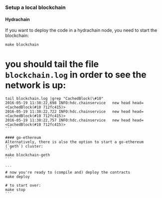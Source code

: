 ### Setup a local blockchain

#### Hydrachain
If you want to deploy the code in a hydrachain node, you need to start the blockchain:
```
make blockchain
```
# you should tail the file `blockchain.log` in order to see the network is up:
````
tail blockchain.log |grep "CachedBlock(\#10"
2016-05-19 11:38:22,698 INFO:hdc.chainservice   new head head=<CachedBlock(#10 712fc415)>
2016-05-19 11:38:22,722 INFO:hdc.chainservice   new head head=<CachedBlock(#10 712fc415)>
2016-05-19 11:38:22,757 INFO:hdc.chainservice   new head head=<CachedBlock(#10 712fc415)>
```

#### go-ethereum
Alternatively, there is also the option to start a go-ethereum (`geth`) cluster:
```
make blockchain-geth
```

```
# now you're ready to (compile and) deploy the contracts
make deploy

# to start over:
make stop
```
